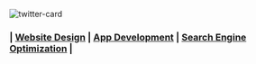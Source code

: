 ![twitter-card]([https://raw.githubusercontent.com/BuchananDevOps/quick-pix/main/src/devops-portfolio/email-devops-pill.png](https://raw.githubusercontent.com/BuchananDevOps/quick-pix/main/src/devops-portfolio/readme-bagde.png))

### | [Website Design](https:buchanandevops.com/website-designer) | [App Development](https://buchanandevops.com/app-development) | [Search Engine Optimization](https://buchanandevops.com/search-engine-optimization) |




